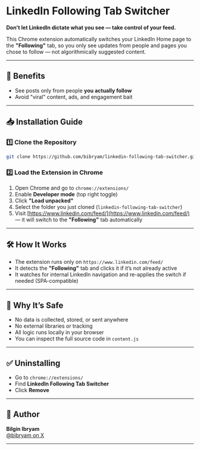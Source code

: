 # LinkedIn Following Tab Switcher

**Don't let LinkedIn dictate what you see — take control of your feed.**

This Chrome extension automatically switches your LinkedIn Home page to the **"Following"** tab, so you only see updates from people and pages you chose to follow — not algorithmically suggested content.

---

## 🚀 Benefits
- See posts only from people **you actually follow**
- Avoid "viral" content, ads, and engagement bait

---

## 📥 Installation Guide

### 1️⃣ Clone the Repository
```bash
git clone https://github.com/bibryam/linkedin-following-tab-switcher.git
```

### 2️⃣ Load the Extension in Chrome
1. Open Chrome and go to `chrome://extensions/`
2. Enable **Developer mode** (top right toggle)
3. Click **"Load unpacked"**
4. Select the folder you just cloned (`linkedin-following-tab-switcher`)
5. Visit [https://www.linkedin.com/feed/](https://www.linkedin.com/feed/) — it will switch to the **"Following"** tab automatically

---

## 🛠 How It Works
- The extension runs only on `https://www.linkedin.com/feed/`
- It detects the **"Following"** tab and clicks it if it’s not already active
- It watches for internal LinkedIn navigation and re-applies the switch if needed (SPA-compatible)

---

## 🔐 Why It’s Safe
- No data is collected, stored, or sent anywhere
- No external libraries or tracking
- All logic runs locally in your browser
- You can inspect the full source code in `content.js`

---
## ✅ Uninstalling
- Go to `chrome://extensions/`
- Find **LinkedIn Following Tab Switcher**
- Click **Remove**

---
## 👤 Author
**Bilgin Ibryam**  
[@bibryam on X](https://x.com/bibryam)

---
